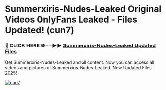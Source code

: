 # Summerxiris-Nudes-Leaked Original Videos 0nlyFans Leaked - Files Updated! (cun7)

<h3>🔴 CLICK HERE 🌐==►► <a href="https://tinyurl.com/4mcuefdz" rel="nofollow">Summerxiris-Nudes-Leaked Updated Files</a></h3>

Get Summerxiris-Nudes-Leaked and all content. Now you can access all videos and pictures of Summerxiris-Nudes-Leaked. New Updated Files 2025!

[![cun7](https://i.imgur.com/StAQSOY.gif)](https://tinyurl.com/4mcuefdz)
